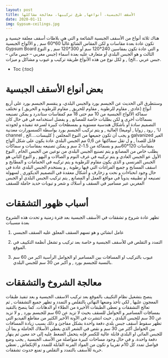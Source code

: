 ```yaml
---
layout: post
title: الأسقف الجبسية، أنواعها, طرق تركيبها، معالجة مشاكلها
date: 2020-01-11
img: Gypsum-ceilings.jpg
---
```


هناك ثلاثة أنواع من الأسقف الجبسية الشائعة و التي هي بلاطات أسقف معلقة جبسية و تكون عادة بعدة مقاسات و لكن المقاس الشائع غالباً 60\*60 سم , و الألواح الجبسية Gypsum Board و التي عادة تكون بمقاسين 240\*120 سم أو 300*120 سم , و النوع الثالث و هو الجبس البلدي أو متعارف عليه بعدة أسماء (جبس مغربي – جبس مائي – جبس عربي ..الخ) , و لكل نوع من هذه الأنواع طريقة تركيب و عيوب و مشاكل و ميزات.

* Toc
{:toc}

# بعض أنواع الأسقف الجبسية

وسنتطرق الى الحديث عن الجبسم بورد والجبس البلدي، و ينقسم الجبسم بورد على أربع أنواع (عادي , مقاوم للرطوبة , مقاوم للحريق , مقاوم للرطوبة و الحريق ) و تختلف سماكة الألواح الجبسية من 10 مم حتى 18 مم كمقاسات ستاندرد و يمكن تصنيعه بسماكات أخرى و لكن بطلبات خاصة للمصانع , و يفضل استخدامه في في حال كان التصميم سادة أو بأشكال هندسية مستوية و بمسطحات كبيرة لسرعة تنفيذه و لجودته العالية , و يتم تركيب الجبسم بورد بواسطة اكسسورارت معدنية (رود , زوايا , أوميغا , ‘U channel , كليبسات....الخ ) و يجب أن تكون جميعها من النوع المجلفن galvanized الغير قابل للصدأ , و ل تقل سماكتها عن 0,6 مم 
الجبس البلدي عادة يكون على شكل ألواح بمقاسات 120*60سم و بسماكة من 1.5-2 سم و يمكن تصنيعه بمقاسات و سماكات بطلب خاص من المصانع و يتم تصنيع الجبس البلدي من نوعين من الجبس الخام , النوع الأول عو الجبس العادي و يتم تركيبه في غرف النوم و الصالات و البهو , و النوع الثاني هو الجبس الفرنسي و الذي يكون مقاوم للرطوبة و يتم تركيبه في الحمامات و المطابخ و اسقف المسابح و جميع الفراغات التي فيها رطوبة , و يستخدم الجبس البلدي عادة في حال وجود انحناءات و نحت و زخارف و أشكال معقدة في التصميم الديكوري , لسهولة تصنيعه أو تطبيقه يدوياً في مواقع العمل أو المصانع , يتم تركيب الجبس البلدي أو الجبس المغربي عبر مسامير في السقف و أسلاك و شعر و تيوبات حديد حاملة للسقف 

# أسباب ظهور التشققات

تظهر عادة شروخ و تشققات في الأسقف الجبسية بعد فترة زمنية و تحدث هذه الشروخ بعدة مسببات 

1. عامل انشائي و هو تسهم السقف المعلق عليه السقف الجبسي 

2. التمدد و التقلص في للأسقف الجبسية و خاصة بعد تركيب و تشغل أنظمة التكييف في الموقع.

3. عيوب بالتركيب او المسافات بين المسامير او الحوامل الرأسية اكبر من 60 سم بالنسبة للجبسم بورد , و أكبر من 30 سم للجبس البلدي.

# معالجة الشروخ والتشققات

ينصح بتشغيل نظام التكييف بالموقع بعد تركيب الاسقف الجبسية و بعد تنفيذ طبقات المعجون عليها , لكي تأخذ وضعها النهائي بالتقلص و التمدد و تظهر جميع التشققات , ثم تعالج التشققات و تعطى الطبقات الأخيرة من الطلاء أو الدهانات.
كما ينصح بالتقيد بمسافات المسامير و الحوامل للسقف بحيث لا تزيد عن 60 سم للجبسم بورد , و لا تزيد عن 30 سم للجبس البلدي , حيث انتشرت في الآونة الأخير الكثير من مقاطع الفيديو التي تظهر سقوط أسقف جبس بلدي دفعة واحدة بشكل مفاجئ و ذلك بسبب زيادة المسافات بين الحوامل أكثر من 30 سم و نقص في الشعر الذي يغطي الأسلاك الحاملة و بما أن للجبس المائي او البلدي قابلة عالية للكسر فإنه يتحمل الضغط عليه إلى حد معين ثم ينهار دفعة واحدة.
و في حال وجود مساحات كبيرة متواصلة من الأسف الجبسية , يجب وضع فواصل تمدد كل 10م تقريبا و تكون من المواد المرنة القابلة للتمدد و الإنكماش , تعطي حرية للأسقف بالتمدد و التقلص و تمنع حدوث تشققات.


